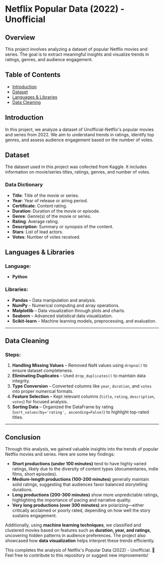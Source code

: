 # Netflix Popular Data (2022) - Unofficial

## Overview
This project involves analyzing a dataset of popular Netflix movies and series. The goal is to extract meaningful insights and visualize trends in ratings, genres, and audience engagement.

## Table of Contents
- [Introduction](#introduction)  
- [Dataset](#dataset)  
- [Languages & Libraries](#languages--libraries)  
- [Data Cleaning](#data-cleaning)  

## Introduction
In this project, we analyze a dataset of Unofficial-Netflix's popular movies and series from 2022. We aim to understand trends in ratings, identify top genres, and assess audience engagement based on the number of votes.

## Dataset
The dataset used in this project was collected from Kaggle. It includes information on movie/series titles, ratings, genres, and number of votes.

### Data Dictionary
- **Title**: Title of the movie or series.  
- **Year**: Year of release or airing period.  
- **Certificate**: Content rating.  
- **Duration**: Duration of the movie or episode.  
- **Genre**: Genre(s) of the movie or series.  
- **Rating**: Average rating.  
- **Description**: Summary or synopsis of the content.  
- **Stars**: List of lead actors.  
- **Votes**: Number of votes received.  

## Languages & Libraries  

### **Language:**  
- **Python**  

### **Libraries:**  
- **Pandas** – Data manipulation and analysis.  
- **NumPy** – Numerical computing and array operations.  
- **Matplotlib** – Data visualization through plots and charts.  
- **Seaborn** – Advanced statistical data visualization.  
- **Scikit-learn** – Machine learning models, preprocessing, and evaluation.  

---

## Data Cleaning  

### **Steps:**  
1. **Handling Missing Values** – Removed NaN values using `dropna()` to ensure dataset completeness.  
2. **Eliminating Duplicates** – Used `drop_duplicates()` to maintain data integrity.  
3. **Type Conversion** – Converted columns like `year`, `duration`, and `votes` into proper numerical formats.  
4. **Feature Selection** – Kept relevant columns (`title`, `rating`, `description`, `votes`) for focused analysis.  
5. **Sorting Data** – Organized the DataFrame by rating (`sort_values(by='rating', ascending=False)`) to highlight top-rated titles.  

---

## Conclusion  

Through this analysis, we gained valuable insights into the trends of popular Netflix movies and series. Here are some key findings:  

- **Short productions (under 100 minutes)** tend to have highly varied ratings, likely due to the diversity of content types (documentaries, indie films, short episodes).  
- **Medium-length productions (100-200 minutes)** generally maintain solid ratings, suggesting that audiences favor balanced storytelling durations.  
- **Long productions (200-300 minutes)** show more unpredictable ratings, highlighting the importance of pacing and narrative quality.  
- **Very long productions (over 300 minutes)** are polarizing—either critically acclaimed or poorly rated, depending on how well the story sustains engagement.  

Additionally, using **machine learning techniques**, we classified and clustered movies based on features such as **duration, year, and ratings**, uncovering hidden patterns in audience preferences. The project also showcased how **data visualization** helps interpret these trends efficiently.  


This completes the analysis of Netflix's Popular Data (2022) - Unofficial. 🚀  
Feel free to contribute to this repository or suggest new improvements!  

